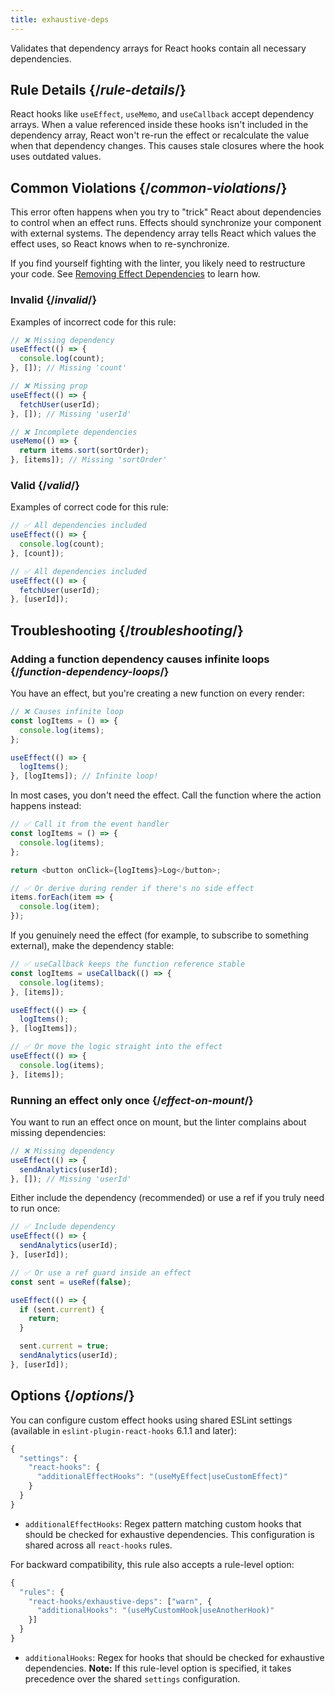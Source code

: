 ```yaml
---
title: exhaustive-deps
---
```


<Intro>

Validates that dependency arrays for React hooks contain all necessary dependencies.

</Intro>

## Rule Details {/*rule-details*/}

React hooks like `useEffect`, `useMemo`, and `useCallback` accept dependency arrays. When a value referenced inside these hooks isn't included in the dependency array, React won't re-run the effect or recalculate the value when that dependency changes. This causes stale closures where the hook uses outdated values.

## Common Violations {/*common-violations*/}

This error often happens when you try to "trick" React about dependencies to control when an effect runs. Effects should synchronize your component with external systems. The dependency array tells React which values the effect uses, so React knows when to re-synchronize.

If you find yourself fighting with the linter, you likely need to restructure your code. See [Removing Effect Dependencies](/learn/removing-effect-dependencies) to learn how.

### Invalid {/*invalid*/}

Examples of incorrect code for this rule:

```js
// ❌ Missing dependency
useEffect(() => {
  console.log(count);
}, []); // Missing 'count'

// ❌ Missing prop
useEffect(() => {
  fetchUser(userId);
}, []); // Missing 'userId'

// ❌ Incomplete dependencies
useMemo(() => {
  return items.sort(sortOrder);
}, [items]); // Missing 'sortOrder'
```

### Valid {/*valid*/}

Examples of correct code for this rule:

```js
// ✅ All dependencies included
useEffect(() => {
  console.log(count);
}, [count]);

// ✅ All dependencies included
useEffect(() => {
  fetchUser(userId);
}, [userId]);
```

## Troubleshooting {/*troubleshooting*/}

### Adding a function dependency causes infinite loops {/*function-dependency-loops*/}

You have an effect, but you're creating a new function on every render:

```js
// ❌ Causes infinite loop
const logItems = () => {
  console.log(items);
};

useEffect(() => {
  logItems();
}, [logItems]); // Infinite loop!
```

In most cases, you don't need the effect. Call the function where the action happens instead:

```js
// ✅ Call it from the event handler
const logItems = () => {
  console.log(items);
};

return <button onClick={logItems}>Log</button>;

// ✅ Or derive during render if there's no side effect
items.forEach(item => {
  console.log(item);
});
```

If you genuinely need the effect (for example, to subscribe to something external), make the dependency stable:

```js
// ✅ useCallback keeps the function reference stable
const logItems = useCallback(() => {
  console.log(items);
}, [items]);

useEffect(() => {
  logItems();
}, [logItems]);

// ✅ Or move the logic straight into the effect
useEffect(() => {
  console.log(items);
}, [items]);
```

### Running an effect only once {/*effect-on-mount*/}

You want to run an effect once on mount, but the linter complains about missing dependencies:

```js
// ❌ Missing dependency
useEffect(() => {
  sendAnalytics(userId);
}, []); // Missing 'userId'
```

Either include the dependency (recommended) or use a ref if you truly need to run once:

```js
// ✅ Include dependency
useEffect(() => {
  sendAnalytics(userId);
}, [userId]);

// ✅ Or use a ref guard inside an effect
const sent = useRef(false);

useEffect(() => {
  if (sent.current) {
    return;
  }

  sent.current = true;
  sendAnalytics(userId);
}, [userId]);
```

## Options {/*options*/}

You can configure custom effect hooks using shared ESLint settings (available in `eslint-plugin-react-hooks` 6.1.1 and later):

```js
{
  "settings": {
    "react-hooks": {
      "additionalEffectHooks": "(useMyEffect|useCustomEffect)"
    }
  }
}
```

- `additionalEffectHooks`: Regex pattern matching custom hooks that should be checked for exhaustive dependencies. This configuration is shared across all `react-hooks` rules.

For backward compatibility, this rule also accepts a rule-level option:

```js
{
  "rules": {
    "react-hooks/exhaustive-deps": ["warn", {
      "additionalHooks": "(useMyCustomHook|useAnotherHook)"
    }]
  }
}
```

- `additionalHooks`: Regex for hooks that should be checked for exhaustive dependencies. **Note:** If this rule-level option is specified, it takes precedence over the shared `settings` configuration.
